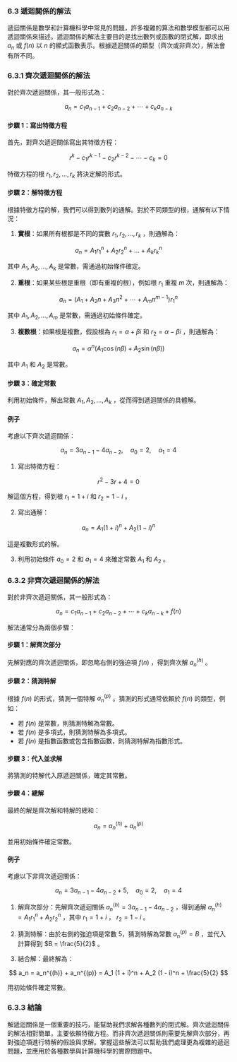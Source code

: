 ### 6.3 遞迴關係的解法

遞迴關係是數學和計算機科學中常見的問題，許多複雜的算法和數學模型都可以用遞迴關係來描述。遞迴關係的解法主要目的是找出數列或函數的閉式解，即求出  $a_n$  或  $f(n)$  以  $n$  的顯式函數表示。根據遞迴關係的類型（齊次或非齊次），解法會有所不同。

### 6.3.1 齊次遞迴關係的解法

對於齊次遞迴關係，其一般形式為：


```math
a_n = c_1 a_{n-1} + c_2 a_{n-2} + \cdots + c_k a_{n-k}

```

#### 步驟 1：寫出特徵方程

首先，對齊次遞迴關係寫出其特徵方程：


```math
r^k - c_1 r^{k-1} - c_2 r^{k-2} - \cdots - c_k = 0

```

特徵方程的根  $r_1, r_2, \dots, r_k$  將決定解的形式。

#### 步驟 2：解特徵方程

根據特徵方程的解，我們可以得到數列的通解。對於不同類型的根，通解有以下情況：

1. **實根**：如果所有根都是不同的實數  $r_1, r_2, \dots, r_k$ ，則通解為：

```math
   a_n = A_1 r_1^n + A_2 r_2^n + \dots + A_k r_k^n

```
   其中  $A_1, A_2, \dots, A_k$  是常數，需通過初始條件確定。

2. **重根**：如果某些根是重根（即有重複的根），例如根  $r_1$  重複  $m$  次，則通解為：

```math
   a_n = (A_1 + A_2 n + A_3 n^2 + \cdots + A_m n^{m-1}) r_1^n

```
   其中  $A_1, A_2, \dots, A_m$  是常數，需通過初始條件確定。

3. **複數根**：如果根是複數，假設根為  $r_1 = \alpha + \beta i$  和  $r_2 = \alpha - \beta i$ ，則通解為：

```math
   a_n = \alpha^n (A_1 \cos(n\beta) + A_2 \sin(n\beta))

```
   其中  $A_1$  和  $A_2$  是常數。

#### 步驟 3：確定常數

利用初始條件，解出常數  $A_1, A_2, \dots, A_k$ ，從而得到遞迴關係的具體解。

#### 例子

考慮以下齊次遞迴關係：


```math
a_n = 3a_{n-1} - 4a_{n-2}, \quad a_0 = 2, \quad a_1 = 4

```

1. 寫出特徵方程：

```math
   r^2 - 3r + 4 = 0

```
   解這個方程，得到根  $r_1 = 1 + i$  和  $r_2 = 1 - i$ 。

2. 寫出通解：

```math
   a_n = A_1 (1 + i)^n + A_2 (1 - i)^n

```
   這是複數形式的解。

3. 利用初始條件  $a_0 = 2$  和  $a_1 = 4$  來確定常數  $A_1$  和  $A_2$ 。

### 6.3.2 非齊次遞迴關係的解法

對於非齊次遞迴關係，其一般形式為：


```math
a_n = c_1 a_{n-1} + c_2 a_{n-2} + \cdots + c_k a_{n-k} + f(n)

```

解法通常分為兩個步驟：

#### 步驟 1：解齊次部分

先解對應的齊次遞迴關係，即忽略右側的強迫項  $f(n)$ ，得到齊次解  $a_n^{(h)}$ 。

#### 步驟 2：猜測特解

根據  $f(n)$  的形式，猜測一個特解  $a_n^{(p)}$ 。猜測的形式通常依賴於  $f(n)$  的類型，例如：

- 若  $f(n)$  是常數，則猜測特解為常數。
- 若  $f(n)$  是多項式，則猜測特解為多項式。
- 若  $f(n)$  是指數函數或包含指數函數，則猜測特解為指數形式。

#### 步驟 3：代入並求解

將猜測的特解代入原遞迴關係，確定其常數。

#### 步驟 4：總解

最終的解是齊次解和特解的總和：

```math
a_n = a_n^{(h)} + a_n^{(p)}

```
並用初始條件確定常數。

#### 例子

考慮以下非齊次遞迴關係：


```math
a_n = 3a_{n-1} - 4a_{n-2} + 5, \quad a_0 = 2, \quad a_1 = 4

```

1. 解齊次部分：先解齊次遞迴關係  $a_n^{(h)} = 3a_{n-1} - 4a_{n-2}$ ，得到通解  $a_n^{(h)} = A_1 r_1^n + A_2 r_2^n$ ，其中  $r_1 = 1 + i$ ， $r_2 = 1 - i$ 。

2. 猜測特解：由於右側的強迫項是常數 5，猜測特解為常數  $a_n^{(p)} = B$ ，並代入計算得到  $B = \frac{5}{2}$ 。

3. 結合解：最終解為：

```math
   a_n = a_n^{(h)} + a_n^{(p)} = A_1 (1 + i)^n + A_2 (1 - i)^n + \frac{5}{2}

```
   用初始條件確定常數。

### 6.3.3 結論

解遞迴關係是一個重要的技巧，能幫助我們求解各種數列的閉式解。齊次遞迴關係的解法相對簡單，主要依賴特徵方程。而非齊次遞迴關係則需要先解齊次部分，再對強迫項進行特解的假設與求解。掌握這些解法可以幫助我們處理更為複雜的遞迴問題，並應用於各種數學與計算機科學的實際問題中。